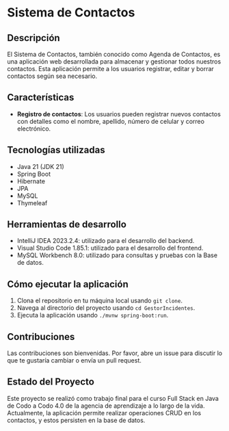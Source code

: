 # Sistema de Contactos

## Descripción

El Sistema de Contactos, también conocido como Agenda de Contactos, es una aplicación web desarrollada para almacenar y gestionar todos nuestros contactos. Esta aplicación permite a los usuarios registrar, editar y borrar contactos según sea necesario.

## Características

- **Registro de contactos**: Los usuarios pueden registrar nuevos contactos con detalles como el nombre, apellido, número de celular y correo electrónico.

## Tecnologías utilizadas

- Java 21 (JDK 21)
- Spring Boot
- Hibernate
- JPA
- MySQL
- Thymeleaf

## Herramientas de desarrollo

- IntelliJ IDEA 2023.2.4: utilizado para el desarrollo del backend.
- Visual Studio Code 1.85.1: utilizado para el desarrollo del frontend.
- MySQL Workbench 8.0: utilizado para consultas y pruebas con la Base de datos.

## Cómo ejecutar la aplicación

1. Clona el repositorio en tu máquina local usando `git clone`.
2. Navega al directorio del proyecto usando `cd GestorIncidentes`.
3. Ejecuta la aplicación usando `./mvnw spring-boot:run`.

## Contribuciones

Las contribuciones son bienvenidas. Por favor, abre un issue para discutir lo que te gustaría cambiar o envía un pull request.

## Estado del Proyecto

Este proyecto se realizó como trabajo final para el curso Full Stack en Java de Codo a Codo 4.0 de la agencia de aprendizaje a lo largo de la vida. Actualmente, la aplicación permite realizar operaciones CRUD en los contactos, y estos persisten en la base de datos.